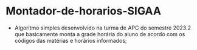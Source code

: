 # Montador-de-horarios-SIGAA
* Algoritmo simples desenvolvido na turma de APC do semestre 2023.2 que basicamente monta a grade horária do aluno de acordo com os códigos das matérias e horários informados;
